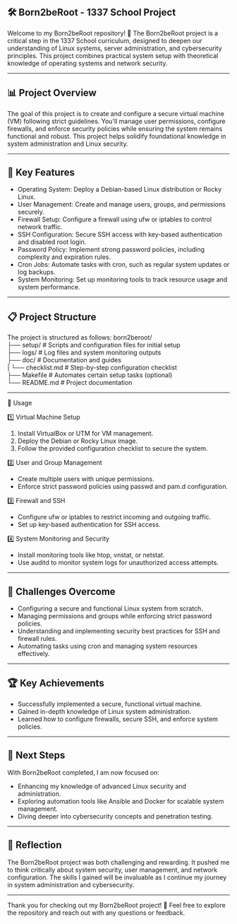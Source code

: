 
## 🛠️ Born2beRoot - 1337 School Project
Welcome to my Born2beRoot repository! 🚀
The Born2beRoot project is a critical step in the 1337 School curriculum, designed to deepen our understanding of Linux systems, server administration, and cybersecurity principles. This project combines practical system setup with theoretical knowledge of operating systems and network security.

---

## 📊 Project Overview
The goal of this project is to create and configure a secure virtual machine (VM) following strict guidelines. You'll manage user permissions, configure firewalls, and enforce security policies while ensuring the system remains functional and robust. This project helps solidify foundational knowledge in system administration and Linux security.

---

## 🔧 Key Features
- Operating System: Deploy a Debian-based Linux distribution or Rocky Linux.
- User Management: Create and manage users, groups, and permissions securely.
- Firewall Setup: Configure a firewall using ufw or iptables to control network traffic.
- SSH Configuration: Secure SSH access with key-based authentication and disabled root login.
- Password Policy: Implement strong password policies, including complexity and expiration rules.
- Cron Jobs: Automate tasks with cron, such as regular system updates or log backups.
- System Monitoring: Set up monitoring tools to track resource usage and system performance.

---

## 📋 Project Structure
The project is structured as follows:
born2beroot/  
├── setup/         # Scripts and configuration files for initial setup  
├── logs/          # Log files and system monitoring outputs  
├── doc/           # Documentation and guides  
|   └── checklist.md  # Step-by-step configuration checklist  
├── Makefile       # Automates certain setup tasks (optional)  
└── README.md      # Project documentation  

---

📂 Usage

1️⃣ Virtual Machine Setup
1.   Install VirtualBox or UTM for VM management.
2.   Deploy the Debian or Rocky Linux image.
3.   Follow the provided configuration checklist to secure the system.

2️⃣ User and Group Management
- Create multiple users with unique permissions.
- Enforce strict password policies using passwd and pam.d configuration.

3️⃣ Firewall and SSH
- Configure ufw or iptables to restrict incoming and outgoing traffic.
- Set up key-based authentication for SSH access.

4️⃣ System Monitoring and Security
- Install monitoring tools like htop, vnstat, or netstat.
- Use auditd to monitor system logs for unauthorized access attempts.

---

## 🎯 Challenges Overcome
- Configuring a secure and functional Linux system from scratch.
- Managing permissions and groups while enforcing strict password policies.
- Understanding and implementing security best practices for SSH and firewall rules.
- Automating tasks using cron and managing system resources effectively.

---

## 🏆 Key Achievements
- Successfully implemented a secure, functional virtual machine.
- Gained in-depth knowledge of Linux system administration.
- Learned how to configure firewalls, secure SSH, and enforce system policies.

---

## 🚀 Next Steps
With Born2beRoot completed, I am now focused on:

- Enhancing my knowledge of advanced Linux security and administration.
- Exploring automation tools like Ansible and Docker for scalable system management.
- Diving deeper into cybersecurity concepts and penetration testing.

---

## 🌟 Reflection
The Born2beRoot project was both challenging and rewarding. It pushed me to think critically about system security, user management, and network configuration. The skills I gained will be invaluable as I continue my journey in system administration and cybersecurity.

---

Thank you for checking out my Born2beRoot project! 🚀 Feel free to explore the repository and reach out with any questions or feedback.









